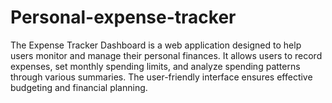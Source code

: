 # Personal-expense-tracker
The Expense Tracker Dashboard is a web application designed to help users monitor and manage their personal finances. It allows users to record expenses, set monthly spending limits, and analyze spending patterns through various summaries. The user-friendly interface ensures effective budgeting and financial planning.

